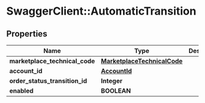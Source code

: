 # SwaggerClient::AutomaticTransition

## Properties
Name | Type | Description | Notes
------------ | ------------- | ------------- | -------------
**marketplace_technical_code** | [**MarketplaceTechnicalCode**](MarketplaceTechnicalCode.md) |  | 
**account_id** | [**AccountId**](AccountId.md) |  | 
**order_status_transition_id** | **Integer** |  | 
**enabled** | **BOOLEAN** |  | 


